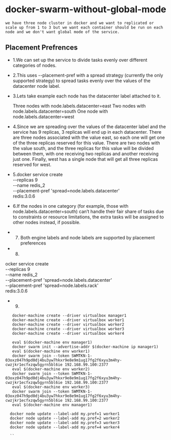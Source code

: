 # docker-swarm-without-global-mode
```
we have three node cluster in docker and we want to replicated or scale up from 1 to 3 but we want each container should be run on each node and we don't want global mode of the service.

```
## Placement Prefrences

- 1.We can set up the service to divide tasks evenly over different categories of nodes.

- 2.This uses --placement-pref with a spread strategy (currently the only supported strategy) to spread tasks evenly over 
    the values of the datacenter node label.
    
- 3.Lets take example each node has the datacenter label attached to it.
    
    Three nodes with node.labels.datacenter=east
    Two nodes with node.labels.datacenter=south
    One node with node.labels.datacenter=west
    
- 4.Since we are spreading over the values of the datacenter label and the service has 9 replicas, 3 replicas will end up in 
    each datacenter. There are three nodes associated with the value east, so each one will get one of the three replicas 
    reserved for this value. There are two nodes with the value south, and the three replicas for this value will be divided 
    between them, with one receiving two replicas and another receiving just one. Finally, west has a single node that will 
    get all three replicas reserved for west.
 
- 5.docker service create \
     --replicas 9 \
      --name redis_2 \
      --placement-pref 'spread=node.labels.datacenter' \
    redis:3.0.6

- 6.If the nodes in one category (for example, those with node.labels.datacenter=south) 
    can’t handle their fair share of tasks due to constraints or resource limitations, 
    the extra tasks will be assigned to other nodes instead, if possible.
    
- 7. Both engine labels and node labels are supported by placement preferences

- 8.

 ocker service create \
  --replicas 9 \
  --name redis_2 \
  --placement-pref 'spread=node.labels.datacenter' \
  --placement-pref 'spread=node.labels.rack' \
  redis:3.0.6

- 9. 



```
   docker-machine create --driver virtualbox manager1
   docker-machine create --driver virtualbox worker1
   docker-machine create --driver virtualbox worker2
   docker-machine create --driver virtualbox worker3
   docker-machine create --driver virtualbox worker4

   eval $(docker-machine env manager1)
   docker swarm init --advertise-addr $(docker-machine ip manager1)
   eval $(docker-machine env worker1)
   docker swarm join --token SWMTKN-1-03oxz047h9pd0dj4bu3yw7hkxr9e8e9m1ug17fg2f6xyu3m4hy-cwzjkr1ecfxzqw5gyrn5bl6ie 192.168.99.100:2377
   eval $(docker-machine env worker2)
   docker swarm join --token SWMTKN-1-03oxz047h9pd0dj4bu3yw7hkxr9e8e9m1ug17fg2f6xyu3m4hy-cwzjkr1ecfxzqw5gyrn5bl6ie 192.168.99.100:2377
   eval $(docker-machine env worker3)
   docker swarm join --token SWMTKN-1-03oxz047h9pd0dj4bu3yw7hkxr9e8e9m1ug17fg2f6xyu3m4hy-cwzjkr1ecfxzqw5gyrn5bl6ie 192.168.99.100:2377
   eval $(docker-machine env manager1)

  docker node update --label-add my.pref=1 worker1
  docker node update --label-add my.pref=2 worker2
  docker node update --label-add my.pref=3 worker3
  docker node update --label-add my.pref=4 worker4  
  
  ``
